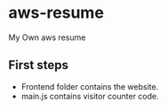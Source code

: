 # aws-resume
My Own aws resume

## First steps
- Frontend folder contains the website.
- main.js contains visitor counter code.